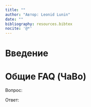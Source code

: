 ```yaml
---
title: ""
author: "Автор: Leonid Lunin"
date: ""
bibliography: resources.bibtex
nocite: '@*'
---
```

# Введение

# Общие FAQ (ЧаВо)
Вопрос:

Ответ:
